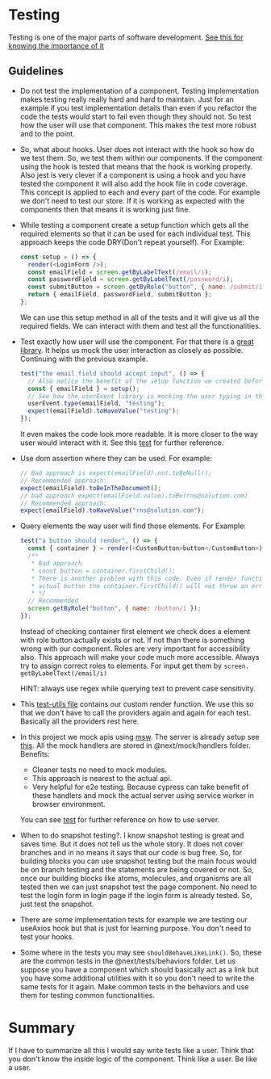 # Testing

Testing is one of the major parts of software development. [See this for knowing the importance of it](https://testingjavascript.com/)

## Guidelines

- Do not test the implementation of a component. Testing implementation makes testing really really hard and hard to maintain. Just for an example
  if you test implementation details than even if you refactor the code the tests would start to fail even though they should not. So test how the
  user will use that component. This makes the test more robust and to the point.
- So, what about hooks. User does not interact with the hook so how do we test them. So, we test them within our components. If the component using the hook
  is tested that means that the hook is working properly. Also jest is very clever if a component is using a hook and you have tested the component
  it will also add the hook file in code coverage. This concept is applied to each and every part of the code. For example we don't need to test our store. If
  it is working as expected with the components then that means it is working just fine.
- While testing a component create a setup function which gets all the required elements so that it can be used for each individual test. This approach keeps
  the code DRY(Don't repeat yourself). For Example:

  ```javascript
  const setup = () => {
    render(<LoginForm />);
    const emailField = screen.getByLabelText(/email/i);
    const passwordField = screen.getByLabelText(/password/i);
    const submitButton = screen.getByRole("button", { name: /submit/i });
    return { emailField, passwordField, submitButton };
  };
  ```

  We can use this setup method in all of the tests and it will give us all the required fields. We can interact with them and test all the functionalities.

- Test exactly how user will use the component. For that there is a [great library](https://testing-library.com/docs/ecosystem-user-event/). It helps us mock the user interaction as closely as possible. Continuing with the previous example.

  ```javascript
  test("the email field should accept input", () => {
    // Also notice the benefit of the setup function we created before.
    const { emailField } = setup();
    // See how the userEvent library is mocking the user typing in the field
    userEvent.type(emailField, "testing");
    expect(emailField).toHaveValue("testing");
  });
  ```

  It even makes the code look more readable. It is more closer to the way user would interact with it.
  See this [test](../@next/components/organisms/forms/login-form/login-form.test.tsx)
  for further reference.

- Use dom assertion where they can be used. For example:

  ```javascript
  // Bad approach is expect(emailField).not.toBeNull();
  // Recommended approach:
  expect(emailField).toBeInTheDocument();
  // bad approach expect(emailField.value).toBe(rns@solution.com)
  // Recommended approach:
  expect(emailField).toHaveValue("rns@solution.com");
  ```

- Query elements the way user will find those elements. For Example:

  ```javascript
  test("a button should render", () => {
    const { container } = render(<CustomButton>button</CustomButton>);
    /**
     * Bad approach
     * const button = container.firstChild();
     * There is another problem with this code. Even if render function does not render a
     * actual button the container.firstChild() will not throw an error.
     * */
    // Recommended
    screen.getByRole("button", { name: /button/i });
  });
  ```

  Instead of checking container first element we check does a element with role button actually exists or not. If not than there is something wrong with our component. Roles are very important for accessibility also. This approach will make your code much more accessible. Always try to assign correct roles to elements. For input get them by `screen. getByLabelText(/email/i)`

  HINT: always use regex while querying text to prevent case sensitivity.

- This [test-utils file](../@next/utils/test.utils.tsx) contains our custom render function. We use this so that we don't have to call the providers again and again for each test. Basically all the providers rest here.

- In this project we mock apis using [msw](https://mswjs.io/). The server is already setup see [this](../@next/mocks/server.mock.ts). All the mock handlers are stored in @next/mock/handlers folder. Benefits:

  - Cleaner tests no need to mock modules.
  - This approach is nearest to the actual api.
  - Very helpful for e2e testing. Because cypress can take benefit of these handlers and mock the actual server using service worker in browser environment.

  You can see [test](../@next/components/organisms/forms/login-form/login-form.test.tsx) for further reference on how to use server.

- When to do snapshot testing?. I know snapshot testing is great and saves time. But it does not tell us the whole story. It does not cover branches and in no means it says that our code is bug free. So, for building blocks you can use snapshot testing but the main focus would be on branch testing and the statements are being covered or not. So, once our building blocks like atoms, molecules, and organisms are all tested then we can just snapshot test the page component. No need to test the login form in login page if the login form is already tested. So, just test the snapshot.

- There are some implementation tests for example we are testing our useAxios hook but that is just for learning purpose. You don't need to test your hooks.

- Some where in the tests you may see `shouldBehaveLikeLink()`. So, these are the common tests in the @next/tests/behaviors folder. Let us suppose you have a component which should basically act as a link but you have some additional utilities with it so you don't need to write the same tests for it again. Make common tests in the behaviors and use them for testing common functionalities.

# Summary

If I have to summarize all this I would say write tests like a user. Think that you don't know the inside logic of the component. Think like a user. Be like a user.
